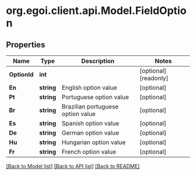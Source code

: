 
# org.egoi.client.api.Model.FieldOption

## Properties

Name | Type | Description | Notes
------------ | ------------- | ------------- | -------------
**OptionId** | **int** |  | [optional] [readonly] 
**En** | **string** | English option value | [optional] 
**Pt** | **string** | Portuguese option value | [optional] 
**Br** | **string** | Brazilian portuguese option value | [optional] 
**Es** | **string** | Spanish option value | [optional] 
**De** | **string** | German option value | [optional] 
**Hu** | **string** | Hungarian option value | [optional] 
**Fr** | **string** | French option value | [optional] 

[[Back to Model list]](../README.md#documentation-for-models)
[[Back to API list]](../README.md#documentation-for-api-endpoints)
[[Back to README]](../README.md)


